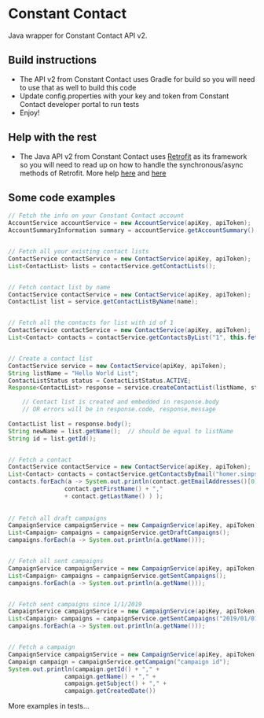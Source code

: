 # Constant Contact
Java wrapper for Constant Contact API v2.

## Build instructions
* The API v2 from Constant Contact uses Gradle for build so you will need to use that as well to build this code
* Update config.properties with your key and token from Constant Contact developer portal to run tests
* Enjoy!

## Help with the rest
* The Java API v2 from Constant Contact uses [Retrofit](https://square.github.io/retrofit/) as its framework so you will need to read up on how to handle the synchronous/async methods of Retrofit.  More help [here](https://futurestud.io/tutorials/retrofit-synchronous-and-asynchronous-requests) and [here](https://square.github.io/retrofit/2.x/retrofit/retrofit2/Call.html)

## Some code examples


```java
// Fetch the info on your Constant Contact account
AccountService accountService = new AccountService(apiKey, apiToken);
AccountSummaryInformation summary = accountService.getAccountSummary();


// Fetch all your existing contact lists
ContactService contactService = new ContactService(apiKey, apiToken);
List<ContactList> lists = contactService.getContactLists();


// Fetch contact list by name
ContactService contactService = new ContactService(apiKey, apiToken);
ContactList list = service.getContactListByName(name);


// Fetch all the contacts for list with id of 1
ContactService contactService = new ContactService(apiKey, apiToken);
List<Contact> contacts = contactService.getContactsByList("1", this.fetchLimit, this.dateCreated);


// Create a contact list
ContactService service = new ContactService(apiKey, apiToken);
String listName = "Hello World List";
ContactListStatus status = ContactListStatus.ACTIVE;
Response<ContactList> response = service.createContactList(listName, status)

    // Contact list is created and embedded in response.body
    // OR errors will be in response.code, response,message
    
ContactList list = response.body();
String newName = list.getName();  // should be equal to listName
String id = list.getId();  


// Fetch a contact
ContactService contactService = new ContactService(apiKey, apiToken);
List<Contact> contacts = contactService.getContactsByEmail("homer.simpson@gmail.com");
contacts.forEach(a -> System.out.println(contact.getEmailAddresses()[0].getEmailAddress() + "," +
                contact.getFirstName() + ","
                + contact.getLastName() ) );
                
                
// Fetch all draft campaigns
CampaignService campaignService = new CampaignService(apiKey, apiToken);
List<Campaign> campaigns = campaignService.getDraftCampaigns();
campaigns.forEach(a -> System.out.println(a.getName()));


// Fetch all sent campaigns
CampaignService campaignService = new CampaignService(apiKey, apiToken);
List<Campaign> campaigns = campaignService.getSentCampaigns();
campaigns.forEach(a -> System.out.println(a.getName()));


// Fetch sent campaigns since 1/1/2019
CampaignService campaignService = new CampaignService(apiKey, apiToken);
List<Campaign> campaigns = campaignService.getSentCampaigns("2019/01/01 00:00:01");
campaigns.forEach(a -> System.out.println(a.getName()));


// Fetch a campaign
CampaignService campaignService = new CampaignService(apiKey, apiToken);
Campaign campaign = campaignService.getCampaign("campaign id");
System.out.println(campaign.getId() + "," +
                campaign.getName() + "," +
                campaign.getSubject() + "," +
                campaign.getCreatedDate())
```

More examples in tests...
